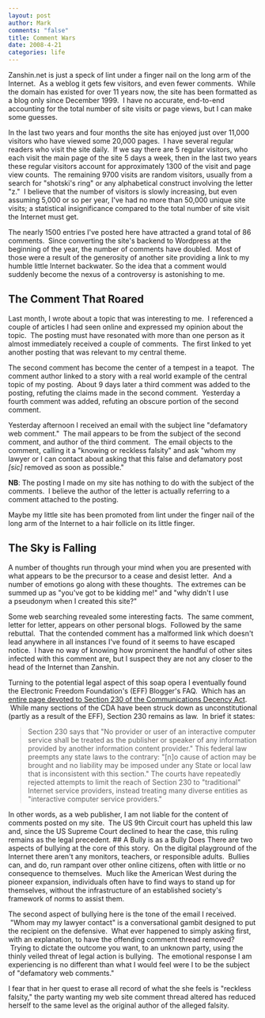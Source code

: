 ```yaml
--- 
layout: post
author: Mark
comments: "false"
title: Comment Wars
date: 2008-4-21
categories: life
---
```

Zanshin.net is just a speck of lint under a finger nail on the long arm of the Internet.  As a weblog it gets few visitors, and even fewer comments.  While the domain has existed for over 11 years now, the site has been formatted as a blog only since December 1999.  I have no accurate, end-to-end accounting for the total number of site visits or page views, but I can make some guesses. 

In the last two years and four months the site has enjoyed just over 11,000 visitors who have viewed some 20,000 pages.  I have several regular readers who visit the site daily.  If we say there are 5 regular visitors, who each visit the main page of the site 5 days a week, then in the last two years these regular visitors account for approximately 1300 of the visit and page view counts.  The remaining 9700 visits are random visitors, usually from a search for "shotski's ring" or any alphabetical construct involving the letter "z."  I believe that the number of visitors is slowly increasing, but even assuming 5,000 or so per year, I've had no more than 50,000 unique site visits; a statistical insignificance compared to the total number of site visit the Internet must get.

The nearly 1500 entries I've posted here have attracted a grand total of 86 comments.  Since converting the site's backend to Wordpress at the beginning of the year, the number of comments have doubled.  Most of those were a result of the generosity of another site providing a link to my humble little Internet backwater. So the idea that a comment would suddenly become the nexus of a controversy is astonishing to me.
## The Comment That Roared
Last month, I wrote about a topic that was interesting to me.  I referenced a couple of articles I had seen online and expressed my opinion about the topic.  The posting must have resonated with more than one person as it almost immediately received a couple of comments.  The first linked to yet another posting that was relevant to my central theme.

The second comment has become the center of a tempest in a teapot.  The comment author linked to a story with a real world example of the central topic of my posting.  About 9 days later a third comment was added to the posting, refuting the claims made in the second comment.  Yesterday a fourth comment was added, refuting an obscure portion of the second comment.

Yesterday afternoon I received an email with the subject line "defamatory web comment."  The mail appears to be from the subject of the second comment, and author of the third comment.  The email objects to the comment, calling it a "knowing or reckless falsity" and ask "whom my lawyer or I can contact about asking that this false and defamatory post <em>[sic]</em> removed as soon as possible."

<strong>NB</strong>: The posting I made on my site has nothing to do with the subject of the comments.  I believe the author of the letter is actually referring to a comment attached to the posting.

Maybe my little site has been promoted from lint under the finger nail of the long arm of the Internet to a hair follicle on its little finger.
## The Sky is Falling
A number of thoughts run through your mind when you are presented with what appears to be the precursor to a cease and desist letter.  And a number of emotions go along with these thoughts.  The extremes can be summed up as "you've got to be kidding me!" and "why didn't I use a pseudonym when I created this site?"

Some web searching revealed some interesting facts.  The same comment, letter for letter, appears on other personal blogs.  Followed by the same rebuttal.  That the contended comment has a malformed link which doesn't lead anywhere in all instances I've found of it seems to have escaped notice.  I have no way of knowing how prominent the handful of other sites infected with this comment are, but I suspect they are not any closer to the head of the Internet than Zanshin.

Turning to the potential legal aspect of this soap opera I eventually found the Electronic Freedom Foundation's (EFF) Blogger's FAQ.  Which has an <a title="Section 230 FAQ" href="http://w2.eff.org/bloggers/lg/faq-230.php">entire page devoted to Section 230 of the Communications Decency Act</a>.  While many sections of the CDA have been struck down as unconstitutional (partly as a result of the EFF), Section 230 remains as law.  In brief it states: 
<blockquote>Section 230 says that "No provider or user of an interactive computer service shall be treated as the publisher or speaker of any information provided by another information content provider." This federal law preempts any state laws to the contrary: "[n]o cause of action may be brought and no liability may be imposed under any State or local law that is inconsistent with this section." The courts have repeatedly rejected attempts to limit the reach of Section 230 to "traditional" Internet service providers, instead treating many diverse entities as "interactive computer service providers."</blockquote>
In other words, as a web publisher, I am not liable for the content of comments posted on my site.  The US 9th Circuit court has upheld this law and, since the US Supreme Court declined to hear the case, this ruling remains as the legal precedent.
## A Bully is as a Bully Does
There are two aspects of bullying at the core of this story.  On the digital playground of the Internet there aren't any monitors, teachers, or responsible adults.  Bullies can, and do, run rampant over other online citizens, often with little or no consequence to themselves.  Much like the American West during the pioneer expansion, individuals often have to find ways to stand up for themselves, without the infrastructure of an established society's framework of norms to assist them.

The second aspect of bullying here is the tone of the email I received.  "Whom may my lawyer contact" is a conversational gambit designed to put the recipient on the defensive.  What ever happened to simply asking first, with an explanation, to have the offending comment thread removed?  Trying to dictate the outcome you want, to an unknown party, using the thinly veiled threat of legal action is bullying.  The emotional response I am experiencing is no different than what I would feel were I to be the subject of "defamatory web comments."

I fear that in her quest to erase all record of what the she feels is "reckless falsity," the party wanting my web site comment thread altered has reduced herself to the same level as the original author of the alleged falsity.

